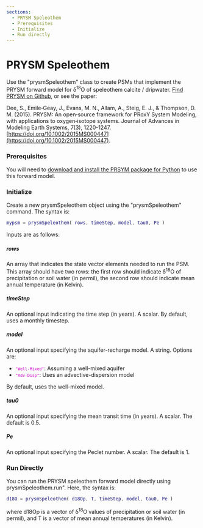 ```yaml
---
sections:
  - PRYSM Speleothem
  - Prerequisites
  - Initialize
  - Run directly
---
```


# PRYSM Speleothem
Use the "prysmSpeleothem" class to create PSMs that implement the PRYSM forward model for δ<sup>18</sup>O of speleothem calcite / dripwater. [Find PRYSM on Github](https://github.com/sylvia-dee/PRYSM), or see the paper:

Dee, S., Emile‐Geay, J., Evans, M. N., Allam, A., Steig, E. J., & Thompson, D. M. (2015). PRYSM: An open‐source framework for PRoxY System Modeling, with applications to oxygen‐isotope systems. Journal of Advances in Modeling Earth Systems, 7(3), 1220-1247. [https://doi.org/10.1002/2015MS000447](https://doi.org/10.1002/2015MS000447).

### Prerequisites

You will need to [download and install the PRSYM package for Python](prysm-setup) to use this forward model.

### Initialize
Create a new prysmSpeleothem object using the
"prysmSpeleothem" command. The syntax is:
```matlab
mypsm = prysmSpeleothem( rows, timeStep, model, tau0, Pe )
```
Inputs are as follows:

##### rows
An array that indicates the state vector elements needed to run the PSM. This array should have two rows: the first row should indicate δ<sup>18</sup>O of precipitation or soil water (in permil), the second row should indicate mean annual temperature (in Kelvin).

##### timeStep
An optional input indicating the time step (in years). A scalar. By default, uses a monthly timestep.

##### model
An optional input specifying the aquifer-recharge model. A string. Options are:
* <code><span style="color:#cc00cc;font-size:0.875em">"Well-Mixed"</span></code>: Assuming a well-mixed aquifer
* <code><span style="color:#cc00cc;font-size:0.875em">"Adv-Disp"</span></code>: Uses an advective-dispersion model

By default, uses the well-mixed model.

##### tau0
An optional input specifying the mean transit time (in years). A scalar. The default is 0.5.

##### Pe
An optional input specifying the Peclet number. A scalar. The default is 1.

### Run Directly
You can run the PRYSM speleothem forward model directly using prysmSpeleothem.run". Here, the syntax is:
```matlab
d18O = prysmSpeleothem( d18Op, T, timeStep, model, tau0, Pe )
```
where d18Op is a vector of δ<sup>18</sup>O values of precipitation or soil water (in permil), and T is a vector of mean annual temperatures (in Kelvin).
